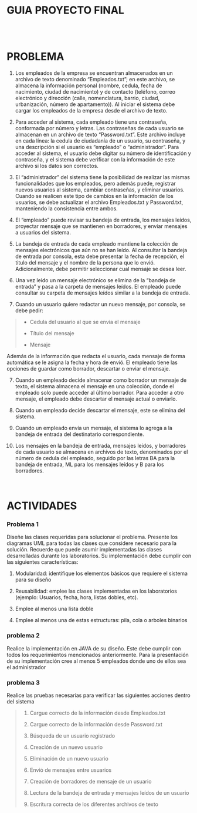 # GUIA PROYECTO FINAL

<br>



<br>

# PROBLEMA

1. Los empleados de la empresa se encuentran almacenados en un archivo de texto denominado “Empleados.txt”; en este archivo, se almacena la información personal (nombre, cedula, fecha de nacimiento, ciudad de nacimiento) y de contacto (teléfono, correo electrónico y dirección (calle, nomenclatura, barrio, ciudad, urbanización, número de apartamento)). Al iniciar el sistema debe cargar los empleados de la empresa desde el archivo de texto.

2. Para acceder al sistema, cada empleado tiene una contraseña, conformada por número y letras. Las contraseñas de cada usuario se almacenan en un archivo de texto “Password.txt”. Este archivo incluye en cada línea: la cedula de ciudadanía de un usuario, su contraseña, y una descripción si el usuario es “empleado” o “administrador”. Para acceder al sistema, el usuario debe digitar su número de identificación y contraseña, y el sistema debe verificar con la información de este archivo si los datos son correctos.

3. El “administrador” del sistema tiene la posibilidad de realizar las mismas funcionalidades que los empleados, pero además puede, registrar nuevos usuarios al sistema, cambiar contraseñas, y eliminar usuarios. Cuando se realicen este tipo de cambios en la información de los usuarios, se debe actualizar el archivo Empleados.txt y Password.txt, manteniendo la consistencia entre ambos.

4. El “empleado” puede revisar su bandeja de entrada, los mensajes leídos, proyectar mensaje que se mantienen en borradores, y enviar mensajes a usuarios del sistema.

5. La bandeja de entrada de cada empleado mantiene la colección de mensajes electrónicos que aún no se han leído. Al consultar la bandeja de entrada por consola, esta debe presentar la fecha de recepción, el titulo del mensaje y el nombre de la persona que lo envió. Adicionalmente, debe permitir seleccionar cual mensaje se desea leer.

5. Una vez leído un mensaje electrónico se elimina de la “bandeja de entrada” y pasa a la carpeta de mensajes leídos. El empleado puede consultar su carpeta de mensajes leídos similar a la bandeja de entrada.

6. Cuando un usuario quiere redactar un nuevo mensaje, por consola, se debe pedir:

> + Cedula del usuario al que se envía el mensaje
>
> + Título del mensaje
>
> + Mensaje

Además de la información que redacta el usuario, cada mensaje de forma automática se le asigna la fecha y hora de envió. El empleado tiene las opciones de guardar como borrador, descartar o enviar el mensaje.

7. Cuando un empleado decide almacenar como borrador un mensaje de texto, el sistema almacena el mensaje en una colección, donde el empleado solo puede acceder al último borrador. Para acceder a otro mensaje, el empleado debe descartar el mensaje actual o enviarlo.

8. Cuando un empleado decide descartar el mensaje, este se elimina del sistema.

9. Cuando un empleado envía un mensaje, el sistema lo agrega a la bandeja de entrada del destinatario correspondiente.

10. Los mensajes en la bandeja de entrada, mensajes leídos, y borradores de cada usuario se almacena en archivos de texto, denominados por el número de cedula del empleado, seguido por las letras BA para la bandeja de entrada, ML para los mensajes leídos y B para los borradores.

<br>

# ACTIVIDADES

### Problema 1

Diseñe las clases requeridas para solucionar el problema. Presente los diagramas UML para todas las clases que considere necesario para la solución. Recuerde que puede asumir implementadas las clases desarrolladas durante los laboratorios. Su implementación debe cumplir con las siguientes características:

1. Modularidad: identifique los elementos básicos que requiere el sistema para su diseño

2. Reusabilidad: emplee las clases implementadas en los laboratorios (ejemplo: Usuarios, fecha, hora, listas dobles, etc).

3. Emplee al menos una lista doble

4. Emplee al menos una de estas estructuras: pila, cola o arboles binarios

### problema 2

Realice la implementación en JAVA de su diseño. Este debe cumplir con todos los requerimientos mencionados anteriormente. Para la presentación de su implementación cree al menos 5 empleados donde uno de ellos sea el administrador

### problema 3

Realice las pruebas necesarias para verificar las siguientes acciones dentro del sistema

> 1. Cargue correcto de la información desde Empleados.txt
> 
> 2. Cargue correcto de la información desde Password.txt
> 
> 3. Búsqueda de un usuario registrado
> 
> 4. Creación de un nuevo usuario
> 
> 5. Eliminación de un nuevo usuario
> 
> 6. Envió de mensajes entre usuarios
> 
> 7. Creación de borradores de mensaje de un usuario
> 
> 8. Lectura de la bandeja de entrada y mensajes leídos de un usuario
> 
> 9. Escritura correcta de los diferentes archivos de texto


